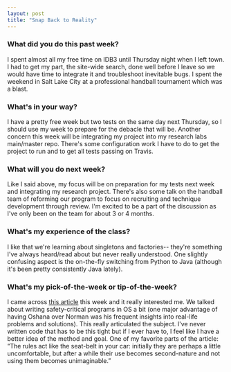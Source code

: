 ```yaml
---
layout: post
title: "Snap Back to Reality"
---
```


### What did you do this past week?
I spent almost all my free time on IDB3 until Thursday night when I left town. I had to get my part, the site-wide search, done well before I leave so we would have time to integrate it and troubleshoot inevitable bugs. I spent the weekend in Salt Lake City at a professional handball tournament which was a blast.

### What's in your way?
I have a pretty free week but two tests on the same day next Thursday, so I should use my week to prepare for the debacle that will be. Another concern this week will be integrating my project into my research labs main/master repo. There's some configuration work I have to do to get the project to run and to get all tests passing on Travis.

### What will you do next week?
Like I said above, my focus will be on preparation for my tests next week and integrating my research project. There's also some talk on the handball team of reforming our program to focus on recruiting and technique development through review. I'm excited to be a part of the discussion as I've only been on the team for about 3 or 4 months.

### What's my experience of the class?
I like that we're learning about singletons and factories-- they're something I've always heard/read about but never really understood. One slightly confusing aspect is the on-the-fly switching from Python to Java (although it's been pretty consistently Java lately).

### What's my pick-of-the-week or tip-of-the-week?
I came across [this article](http://www.rankred.com/nasa-coding-rules/) this week and it really interested me. We talked about writing safety-critical programs in OS a bit (one major advantage of having Oshana over Norman was his frequent insights into real-life problems and solutions). This really articulated the subject. I've never written code that has to be this tight but if I ever have to, I feel like I have a better idea of the method and goal. One of my favorite parts of the article: “The rules act like the seat-belt in your car: initially they are perhaps a little uncomfortable, but after a while their use becomes second-nature and not using them becomes unimaginable.”
